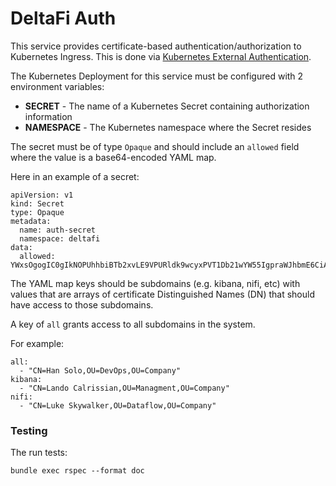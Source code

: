 # DeltaFi Auth

This service provides certificate-based authentication/authorization to Kubernetes Ingress. This is done via [Kubernetes External Authentication](https://kubernetes.github.io/ingress-nginx/user-guide/nginx-configuration/annotations/#external-authentication).

The Kubernetes Deployment for this service must be configured with 2 environment variables:

 - __SECRET__ - The name of a Kubernetes Secret containing authorization information
 - __NAMESPACE__ - The Kubernetes namespace where the Secret resides

The secret must be of type `Opaque` and should include an `allowed` field where the value is a base64-encoded YAML map.

Here in an example of a secret:

```
apiVersion: v1
kind: Secret
type: Opaque
metadata:
  name: auth-secret
  namespace: deltafi
data:
  allowed: YWxsOgogIC0gIkNOPUhhbiBTb2xvLE9VPURldk9wcyxPVT1Db21wYW55IgpraWJhbmE6CiAgLSAiQ049TGFuZG8gQ2Fscmlzc2lhbixPVT1NYW5hZ21lbnQsT1U9Q29tcGFueSIKbmlmaToKICAtICJDTj1MdWtlIFNreXdhbGtlcixPVT1EYXRhZmxvdyxPVT1Db21wYW55Ig==
```

The YAML map keys should be subdomains (e.g. kibana, nifi, etc) with values that are arrays of certificate Distinguished Names (DN) that should have access to those subdomains.

A key of `all` grants access to all subdomains in the system.

For example:

```
all:
  - "CN=Han Solo,OU=DevOps,OU=Company"
kibana:
  - "CN=Lando Calrissian,OU=Managment,OU=Company"
nifi:
  - "CN=Luke Skywalker,OU=Dataflow,OU=Company"
```

### Testing

The run tests:

 ```
 bundle exec rspec --format doc
 ```
